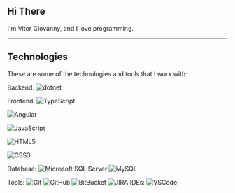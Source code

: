 ## Hi There

I'm Vitor Giovanny, and I love programming.


---
## Technologies

These are some of the technologies and tools that I work with:

Backend: ![dotnet]()

Frontend:
![TypeScript](https://img.shields.io/badge/-TypeScript-007ACC?style=flat-square&logo=typescript&logoColor=white)

![Angular](https://img.shields.io/badge/-Angular-DD0031?style=flat-square&logo=angular)

![JavaScript](https://img.shields.io/badge/-JavaScript-black?style=flat-square&logo=javascript)

![HTML5](https://img.shields.io/badge/-HTML5-E34F26?style=flat-square&logo=html5&logoColor=white)

![CSS3](https://img.shields.io/badge/-CSS3-1572B6?style=flat-square&logo=css3)

Database:
![Microsoft SQL Server](https://img.shields.io/badge/-SQL%20Server-CC2927?style=flat-square&logo=microsoft-sql-server&logoColor=white)
![MySQL](https://img.shields.io/badge/-MySQL-4479A1?style=flat-square&logo=mysql&logoColor=white)

Tools: 
![Git](https://img.shields.io/badge/-Git-black?style=flat-square&logo=git)
![GitHub](https://img.shields.io/badge/-GitHub-181717?style=flat-square&logo=github)
![BitBucket](https://img.shields.io/badge/-BitBucket-darkblue?style=flat-square&logo=bitbucket)
![JIRA](https://img.shields.io/badge/-JIRA-0052CC?style=flat-square&logo=jira)
IDEs:
![VSCode](https://img.shields.io/badge/-VSCode-007ACC?style=flat-square&logo=visual-studio-code&logoColor=white)
